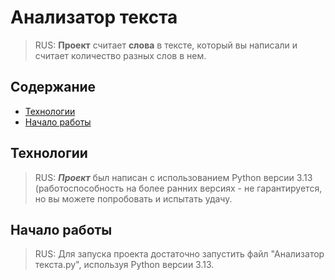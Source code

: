 # Анализатор текста
> RUS: **Проект** считает **слова** в тексте, который вы написали и считает количество разных слов в нем.  



## Содержание
- [Технологии](#technologies)
- [Начало работы](#начало-работы)


## Технологии
> RUS: ***Проект*** был написан с использованием Python версии 3.13 (работоспособность на более ранних версиях - не гарантируется, 
но вы можете попробовать и испытать удачу.
> 

## Начало работы
> RUS: Для запуска проекта достаточно запустить файл "Анализатор текста.py", используя Python версии 3.13.

